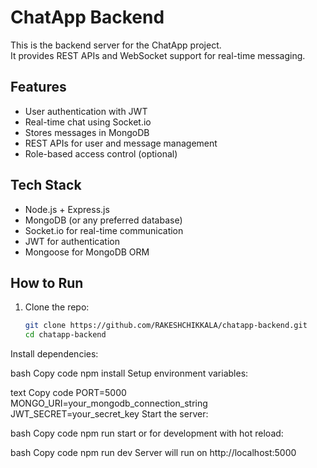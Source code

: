 

# ChatApp Backend

This is the backend server for the ChatApp project.  
It provides REST APIs and WebSocket support for real-time messaging.

## Features
- User authentication with JWT
- Real-time chat using Socket.io
- Stores messages in MongoDB
- REST APIs for user and message management
- Role-based access control (optional)

## Tech Stack
- Node.js + Express.js
- MongoDB (or any preferred database)
- Socket.io for real-time communication
- JWT for authentication
- Mongoose for MongoDB ORM

## How to Run

1. Clone the repo:
   ```bash
   git clone https://github.com/RAKESHCHIKKALA/chatapp-backend.git
   cd chatapp-backend
Install dependencies:

bash
Copy code
npm install
Setup environment variables:

text
Copy code
PORT=5000
MONGO_URI=your_mongodb_connection_string
JWT_SECRET=your_secret_key
Start the server:

bash
Copy code
npm run start
or for development with hot reload:

bash
Copy code
npm run dev
Server will run on http://localhost:5000
